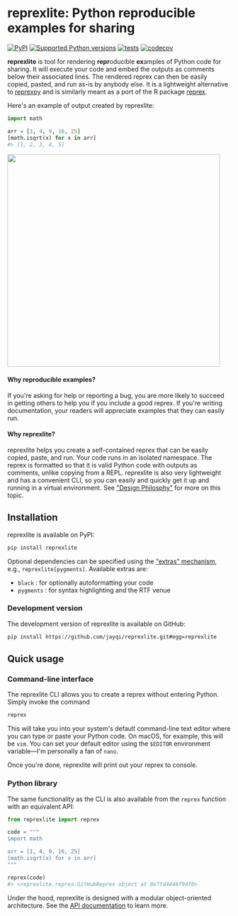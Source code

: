 # reprexlite: Python reproducible examples for sharing

[![PyPI](https://img.shields.io/pypi/v/reprexlite.svg)](https://pypi.org/project/reprexlite/)
[![Supported Python versions](https://img.shields.io/pypi/pyversions/reprexlite)](https://pypi.org/project/reprexlite/)
[![tests](https://github.com/jayqi/reprexlite/workflows/tests/badge.svg?branch=main)](https://github.com/jayqi/reprexlite/actions?query=workflow%3Atests+branch%3Amain)
[![codecov](https://codecov.io/gh/jayqi/reprexlite/branch/main/graph/badge.svg)](https://codecov.io/gh/jayqi/reprexlite)

**reprexlite** is tool for rendering **repr**oducible **ex**amples of Python code for sharing. It will execute your code and embed the outputs as comments below their associated lines. The rendered reprex can then be easily copied, pasted, and run as-is by anybody else. It is a lightweight alternative to [reprexpy](https://github.com/crew102/reprexpy) and is similarly meant as a port of the R package [reprex](https://github.com/tidyverse/reprex).

Here's an example of output created by reprexlite:

```python
import math

arr = [1, 4, 9, 16, 25]
[math.isqrt(x) for x in arr]
#> [1, 2, 3, 4, 5]
```

<a href="https://asciinema.org/a/391063" target="_blank"><img src="https://asciinema.org/a/391063.svg" width="480"/></a>

#### Why reproducible examples?

If you're asking for help or reporting a bug, you are more likely to succeed in getting others to help you if you include a good reprex. If you're writing documentation, your readers will appreciate examples that they can easily run.

#### Why reprexlite?

reprexlite helps you create a self-contained reprex that can be easily copied, paste, and run. Your code runs in an isolated namespace. The reprex is formatted so that it is valid Python code with outputs as comments, unlike copying from a REPL. reprexlite is also very lightweight and has a convenient CLI, so you can easily and quickly get it up and running in a virtual environment. See ["Design Philosphy"](https://jayqi.github.io/reprexlite/design-philosophy/) for more on this topic.

## Installation

reprexlite is available on PyPI:

```bash
pip install reprexlite
```

Optional dependencies can be specified using the ["extras" mechanism](https://packaging.python.org/tutorials/installing-packages/#installing-setuptools-extras), e.g., `reprexlite[pygments]`. Available extras are:

- `black` : for optionally autoformatting your code
- `pygments` : for syntax highlighting and the RTF venue

### Development version

The development version of reprexlite is available on GitHub:

```bash
pip install https://github.com/jayqi/reprexlite.git#egg=reprexlite
```

## Quick usage

### Command-line interface

The reprexlite CLI allows you to create a reprex without entering Python. Simply invoke the command

```bash
reprex
```

This will take you into your system's default command-line text editor where you can type or paste your Python code. On macOS, for example, this will be `vim`. You can set your default editor using the `$EDITOR` environment variable—I'm personally a fan of `nano`.

Once you're done, reprexlite will print out your reprex to console.

### Python library

The same functionality as the CLI is also available from the `reprex` function with an equivalent API:

```python
from reprexlite import reprex

code = """
import math

arr = [1, 4, 9, 16, 25]
[math.isqrt(x) for x in arr]
"""

reprex(code)
#> <reprexlite.reprex.GitHubReprex object at 0x7fd4446f94f0>
```

Under the hood, reprexlite is designed with a modular object-oriented architecture. See the [API documentation](https://jayqi.github.io/reprexlite/api-reference/reprex/) to learn more.
